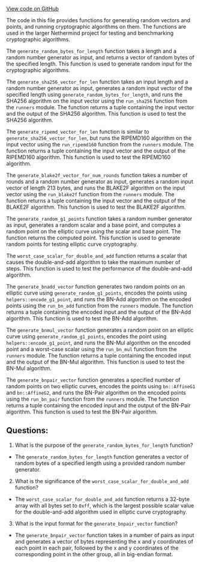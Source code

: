 [View code on GitHub](https://github.com/NethermindEth/nethermind/src/bench_precompiles/src/input_generators.rs)

The code in this file provides functions for generating random vectors and points, and running cryptographic algorithms on them. The functions are used in the larger Nethermind project for testing and benchmarking cryptographic algorithms.

The `generate_random_bytes_for_length` function takes a length and a random number generator as input, and returns a vector of random bytes of the specified length. This function is used to generate random input for the cryptographic algorithms.

The `generate_sha256_vector_for_len` function takes an input length and a random number generator as input, generates a random input vector of the specified length using `generate_random_bytes_for_length`, and runs the SHA256 algorithm on the input vector using the `run_sha256` function from the `runners` module. The function returns a tuple containing the input vector and the output of the SHA256 algorithm. This function is used to test the SHA256 algorithm.

The `generate_ripemd_vector_for_len` function is similar to `generate_sha256_vector_for_len`, but runs the RIPEMD160 algorithm on the input vector using the `run_ripemd160` function from the `runners` module. The function returns a tuple containing the input vector and the output of the RIPEMD160 algorithm. This function is used to test the RIPEMD160 algorithm.

The `generate_blake2f_vector_for_num_rounds` function takes a number of rounds and a random number generator as input, generates a random input vector of length 213 bytes, and runs the BLAKE2F algorithm on the input vector using the `run_blake2f` function from the `runners` module. The function returns a tuple containing the input vector and the output of the BLAKE2F algorithm. This function is used to test the BLAKE2F algorithm.

The `generate_random_g1_points` function takes a random number generator as input, generates a random scalar and a base point, and computes a random point on the elliptic curve using the scalar and base point. The function returns the computed point. This function is used to generate random points for testing elliptic curve cryptography.

The `worst_case_scalar_for_double_and_add` function returns a scalar that causes the double-and-add algorithm to take the maximum number of steps. This function is used to test the performance of the double-and-add algorithm.

The `generate_bnadd_vector` function generates two random points on an elliptic curve using `generate_random_g1_points`, encodes the points using `helpers::encode_g1_point`, and runs the BN-Add algorithm on the encoded points using the `run_bn_add` function from the `runners` module. The function returns a tuple containing the encoded input and the output of the BN-Add algorithm. This function is used to test the BN-Add algorithm.

The `generate_bnmul_vector` function generates a random point on an elliptic curve using `generate_random_g1_points`, encodes the point using `helpers::encode_g1_point`, and runs the BN-Mul algorithm on the encoded point and a worst-case scalar using the `run_bn_mul` function from the `runners` module. The function returns a tuple containing the encoded input and the output of the BN-Mul algorithm. This function is used to test the BN-Mul algorithm.

The `generate_bnpair_vector` function generates a specified number of random points on two elliptic curves, encodes the points using `bn::AffineG1` and `bn::AffineG2`, and runs the BN-Pair algorithm on the encoded points using the `run_bn_pair` function from the `runners` module. The function returns a tuple containing the encoded input and the output of the BN-Pair algorithm. This function is used to test the BN-Pair algorithm.
## Questions: 
 1. What is the purpose of the `generate_random_bytes_for_length` function?
- The `generate_random_bytes_for_length` function generates a vector of random bytes of a specified length using a provided random number generator.

2. What is the significance of the `worst_case_scalar_for_double_and_add` function?
- The `worst_case_scalar_for_double_and_add` function returns a 32-byte array with all bytes set to `0xff`, which is the largest possible scalar value for the double-and-add algorithm used in elliptic curve cryptography.

3. What is the input format for the `generate_bnpair_vector` function?
- The `generate_bnpair_vector` function takes in a number of pairs as input and generates a vector of bytes representing the x and y coordinates of each point in each pair, followed by the x and y coordinates of the corresponding point in the other group, all in big-endian format.